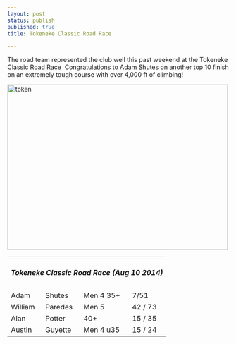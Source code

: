 ```yaml
---
layout: post
status: publish
published: true
title: Tokeneke Classic Road Race

---
```

<p>The road team represented the club well this past weekend at the Tokeneke Classic Road Race  Congratulations to Adam Shutes on another top 10 finish on an extremely tough course with over 4,000 ft of climbing!</p>



<a href="http://www.bluehillscycling.com/BHCC-3/wp-content/uploads/2014/08/token.jpg"><img class="alignnone size-full wp-image-588" alt="token" src="http://www.bluehillscycling.com/BHCC-3/wp-content/uploads/2014/08/token.jpg" width="500" height="375" /></a>

<table class="datatable1" width="100%">

<tbody>

<tr>

<td class="headerrow3" colspan="5">

<h5>Tokeneke Classic Road Race (Aug 10 2014)</h5>

</td>

</tr>

<tr class="datarow1">

<td>Adam</td>

<td>Shutes</td>

<td>Men 4 35+</td>

<td width="70px">7/51</td>

</tr>

<tr class="datarow2">

<td>William</td>

<td>Paredes</td>

<td>Men 5</td>

<td width="70px">42 / 73</td>

</tr>

<tr class="datarow1">

<td>Alan</td>

<td>Potter</td>

<td>40+</td>

<td width="70px">15 / 35</td>

</tr>

<tr class="datarow1">

<td>Austin</td>

<td>Guyette</td>

<td>Men 4 u35</td>

<td width="70px">15 / 24</td>

</tr>

</tbody>

</table>